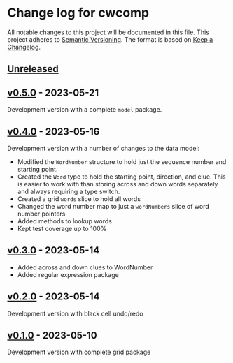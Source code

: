 # Change log for cwcomp
All notable changes to this project will be documented in this file.
This project adheres to [Semantic Versioning].
The format is based on [Keep a Changelog].
	
## [Unreleased]

## [v0.5.0] - 2023-05-21
Development version with a complete `model` package.


## [v0.4.0] - 2023-05-16
Development version with a number of changes to the data model:
- Modified the `WordNumber` structure to hold just the sequence number and starting point.
- Created the `Word` type to hold the starting point, direction, and clue.
This is easier to work with than storing across and down words separately
and always requiring a type switch.
- Created a grid `words` slice to hold all words
- Changed the word number map to just a `wordNumbers` slice of word number pointers
- Added methods to lookup words
- Kept test coverage up to 100%

## [v0.3.0] - 2023-05-14
- Added across and down clues to WordNumber
- Added regular expression package

## [v0.2.0] - 2023-05-14
Development version with black cell undo/redo

## [v0.1.0] - 2023-05-10
Development version with complete grid package

[Semantic Versioning]: http://semver.org
[Keep a Changelog]: http://keepachangelog.com
[Unreleased]: https://github.com/philhanna/cwcomp/compare/v0.5.0..HEAD
[v0.5.0]: https://github.com/philhanna/cwcomp/compare/v0.4.0..v0.5.0
[v0.4.0]: https://github.com/philhanna/cwcomp/compare/v0.3.0..v0.4.0
[v0.3.0]: https://github.com/philhanna/cwcomp/compare/v0.2.0..v0.3.0
[v0.2.0]: https://github.com/philhanna/cwcomp/compare/v0.1.0..v0.2.0
[v0.1.0]: https://github.com/philhanna/cwcomp/compare/4e55e9e..v0.1.0
